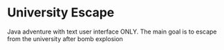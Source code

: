 # University Escape

Java adventure with text user interface ONLY. The main goal is to escape from the university after bomb explosion